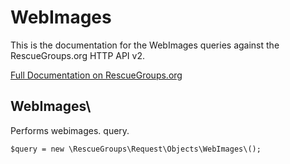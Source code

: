# WebImages

This is the documentation for the WebImages queries against the RescueGroups.org HTTP API v2.

[Full Documentation on RescueGroups.org](https://userguide.rescuegroups.org/display/APIDG/Object+definitions#Objectdefinitions-webimages)

## WebImages\

Performs webimages. query.

    $query = new \RescueGroups\Request\Objects\WebImages\();


